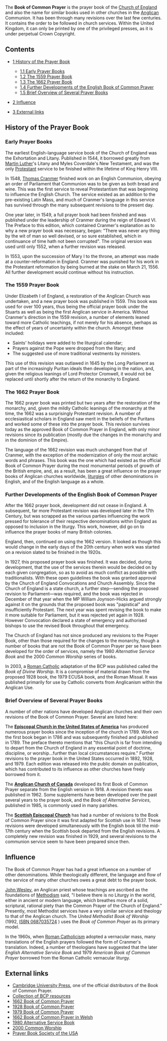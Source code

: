 The **Book of Common Prayer** is the prayer book of the
[Church of England](Church_of_England "Church of England") and also
the name for similar books used in other churches in the
[Anglican](Anglicanism "Anglicanism") Communion. It has been
through many revisions over the last few centuries. It contains the
order to be followed in church services. Within the United Kingdom,
it can only be printed by one of the privileged presses, as it is
under perpetual Crown Copyright.

## Contents

-   [1 History of the Prayer Book](#History_of_the_Prayer_Book)
    -   [1.1 Early Prayer Books](#Early_Prayer_Books)
    -   [1.2 The 1559 Prayer Book](#The_1559_Prayer_Book)
    -   [1.3 The 1662 Prayer Book](#The_1662_Prayer_Book)
    -   [1.4 Further Developments of the English Book of Common Prayer](#Further_Developments_of_the_English_Book_of_Common_Prayer)
    -   [1.5 Brief Overview of Several Prayer Books](#Brief_Overview_of_Several_Prayer_Books)

-   [2 Influence](#Influence)
-   [3 External links](#External_links)

## History of the Prayer Book

### Early Prayer Books

The earliest English-language service book of the Church of England
was the Exhortation and Litany. Published in 1544, it borrowed
greatly from [Martin Luther](Martin_Luther "Martin Luther")'s
Litany and Myles Coverdale's New Testament, and was the only
[Protestant](Protestant "Protestant") service to be finished within
the lifetime of King Henry VIII.

In 1548, [Thomas Cranmer](Thomas_Cranmer "Thomas Cranmer") finished
work on an English Communion, obeying an order of Parliament that
Communion was to be given as both bread and wine. This was the
first service to reveal Protestantism that was beginning to
influence the English Church. The service existed as an addition to
the pre-existing Latin Mass, and much of Cranmer's language in this
service has survived through the many subsequent revisions to the
present day.

One year later, in 1549, a full prayer book had been finished and
was published under the leadership of Cranmer during the reign of
Edward VI. The Preface to this edition, which contained Cranmer's
explanation as to why a new prayer book was necessary, began:
"There was never any thing by the wit of man so well devised, or so
sure established, which in continuance of time hath not been
corrupted". The original version was used until only 1552, when a
further revision was released.

In 1553, upon the succession of Mary I to the throne, an attempt
was made at a counter-reformation in England. Cranmer was punished
for his work in the Protestant reformation by being burned at the
stake on March 21, 1556. All further development would continue
without his instruction.

### The 1559 Prayer Book

Under Elizabeth I of England, a restoration of the Anglican Church
was undertaken, and a new prayer book was published in 1559. This
book was used for over 100 years, thus being the official prayer
book under the Stuarts as well as being the first Anglican service
in America. Without Cranmer's direction in the 1559 revision, a
number of elements leaned toward more Catholic teachings, if not
merely for his absence, perhaps as the effect of years of
uncertainty within the church. Amongst these included:

-   Saints' holidays were added to the liturgical calendar;
-   Prayers against the Pope were dropped from the litany; and
-   The suggested use of more traditional vestments by ministers.

This use of this revision was outlawed in 1645 by the Long
Parliament as part of the increasingly Puritan ideals then
developing in the nation, and, given the religious leanings of Lord
Protector Cromwell, it would not be replaced until shortly after
the return of the monarchy to England.

### The 1662 Prayer Book

The 1662 prayer book was printed but two years after the
restoration of the monarchy, and, given the mildly Catholic
leanings of the monarchy at the time, the 1662 was a surprisingly
Protestant revision. A number of ecclesiastical scholars in England
saw merit in the beliefs of the Puritans and worked some of these
into the prayer book. This revision survives today as the approved
Book of Common Prayer in England, with only minor revisions since
its publication (mostly due the changes in the monarchy and in the
dominion of the Empire).

The language of the 1662 revision was much unchanged from that of
Cranmer, with the exception of the modernization of only the most
archaic words and phrases. This book was the one which had existed
as the official Book of Common Prayer during the most monumental
periods of growth of the British empire, and, as a result, has been
a great influence on the prayer books of Anglican churches
worldwide, [liturgies](Liturgy "Liturgy") of other denominations in
English, and of the English language as a whole.

### Further Developments of the English Book of Common Prayer

After the 1662 prayer book, development did not cease in England. A
subsequent, far more Protestant revision was developed later in the
17th Century, but was scrapped as the various parties influencing
the work pressed for tolerance of their respective denominations
within England as opposed to inclusion in the liturgy. This work,
however, did go on to influence the prayer books of many British
colonies.

England, then, continued on using the 1662 version. It looked as
though this would change in the early days of the 20th century when
work was started on a revision slated to be finished in the 1920s.

In 1927, this proposed prayer book was finished. It was decided,
during development, that the use of the services therein would be
decided on by each given congregation, so as to avoid as much
conflict as possible with traditionalists. With these open
guidelines the book was granted approval by the Church of England
Convocations and Church Assembly. Since the Church of England is a
state church, a further step—sending the proposed revision to
Parliament—was required, and the book was rejected in December of
that year when the MP William Joynson-Hicks argued strongly against
it on the grounds that the proposed book was "papistical" and
insufficiently Protestant. The next year was spent revising the
book to make it more suitable for Parliament, but it was rejected
yet again in 1928. However Convocation declared a state of
emergency and authorised bishops to use the revised Book throughout
that emergency.

The Church of England has not since produced any revisions to the
Prayer Book, other than those required for the changes to the
monarchy, though a number of books that are not the Book of Common
Prayer per se have been developed for the order of services, namely
the 1980 *Alternative Service Book* and the 2000 *Common Worship*
series of books.

In 2003, a [Roman Catholic](Roman_Catholic "Roman Catholic")
adaptation of the BCP was published called the
*Book of Divine Worship*. It is a compromise of material drawn from
the proposed 1928 book, the 1979 ECUSA book, and the Roman Missal.
It was published primarily for use by Catholic converts from
Anglicanism within the Anglican Use.

### Brief Overview of Several Prayer Books

A number of other nations have developed Anglican churches and
their own revisions of the Book of Common Prayer. Several are
listed here:

The
**[Episcopal Church in the United States of America](Episcopalian "Episcopalian")**
has produced numerous prayer books since the inception of the
church in 1789. Work on the first book began in 1786 and was
subsequently finished and published in 1789. The preface thereto
mentions that "this Church is far from intending to depart from the
Church of England in any essential point of doctrine, discipline,
or worship...further than local circumstances require." Further
revisions to the prayer book in the United States occurred in 1892,
1928, and 1979. Each edition was released into the public domain on
publication, which has contributed to its influence as other
churches have freely borrowed from it.

The
**[Anglican Church of Canada](Anglican_Church_of_Canada "Anglican Church of Canada")**
developed its first Book of Common Prayer separate from the English
version in 1918. A revision thereto was published in 1962. Some
supplements have been developed over the past several years to the
prayer book, and the *Book of Alternative Services*, published in
1985, is commonly used in many parishes.

The
**[Scottish Episcopal Church](index.php?title=Scottish_Episcopal_Church&action=edit&redlink=1 "Scottish Episcopal Church (page does not exist)")**
has had a number of revisions to the Book of Common Prayer since it
was first adapted for Scottish use in 1637. These revisions were
developed simultaneously with the English book till the mid-17th
century when the Scottish book departed from the English revisions.
A completely new revision was finished in 1929, and several
revisions to the communion service seem to have been prepared since
then.

## Influence

The Book of Common Prayer has had a great influence on a number of
other denominations. While theologically different, the language
and flow of the service of many other churches owes a great debt to
the prayer book.

[John Wesley](John_Wesley "John Wesley"), an Anglican priest whose
teachings are ascribed as the foundations of
[Methodism](Methodism "Methodism") said, "I believe there is no
Liturgy in the world, either in ancient or modern language, which
breathes more of a solid, scriptural, rational piety than the
Common Prayer of the Church of England." Presently, most Methodist
services have a very similar service and theology to that of the
Anglican church. The *United Methodist Book of Worship* (1992,
[ISBN 0687035724](http://www.theopedia.com/Special:BookSources/0687035724)
) uses the *Book of Common Prayer* as its primary model.

In the 1960s, when
[Roman Catholicism](Roman_Catholicism "Roman Catholicism") adopted
a vernacular mass, many translations of the English prayers
followed the form of Cranmer's translation. Indeed, a number of
theologians have suggested that the later
*English Alternative Service Book* and 1979
*American Book of Common Prayer* borrowed from the Roman Catholic
vernacular liturgy.

## External links

-   [Cambridge University Press](http://uk.cambridge.org/bibles/),
    one of the official distributors of the Book of Common Prayer.
-   [Collection of BCP resources](http://justus.anglican.org/resources/bcp/index.html)
-   [1662 Book of Common Prayer](http://www.vulcanhammer.org/anglican/bcp-1662.php)
-   [1928 Book of Common Prayer](http://www.vulcanhammer.org/anglican/bcp-1928.php)
-   [1979 Book of Common Prayer](http://justus.anglican.org/resources/bcp/bcp.htm)
-   [1662 Book of Common Prayer in Welsh](http://justus.anglican.org/resources/bcp/Wales/Wales.htm)
-   [1980 Alternative Service Book](http://www.oremus.org/liturgy/)
-   [2000 Common Worship](http://www.cofe.anglican.org/worship/liturgy/commonworship//)
-   [Prayer Book Society of the USA](http://www.episcopalian.org/pbs1928/)



